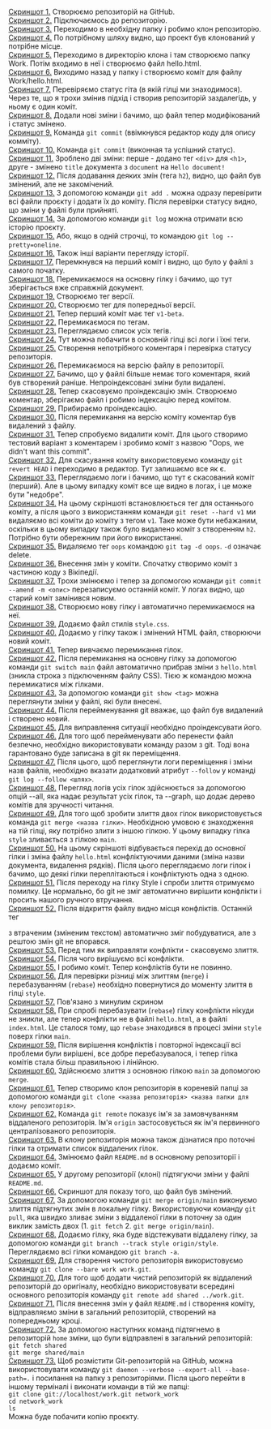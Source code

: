 [Скриншот 1.](screenshots/1.jpg) Створюємо репозиторій на GitHub.   
[Скриншот 2.](screenshots/2.jpg) Підключаємось до репозиторію.    
[Скриншот 3.](screenshots/3.jpg) Переходимо в необхідну папку і робимо клон репозиторію.    
[Скриншот 4.](screenshots/4.jpg) По потрібному шляху видно, що проект був клонований у потрібне місце.  <br>
[Скриншот 5.](screenshots/5.jpg) Переходимо в директорію клона і там створюємо папку Work. Потім входимо в неї і створюємо файл hello.html.  <br>
[Скриншот 6.](screenshots/6.jpg) Виходимо назад у папку і створюємо коміт для файлу Work/hello.html. <br>
[Скриншот 7.](screenshots/7.jpg) Перевіряємо статус гіта (в якій гілці ми знаходимося). Через те, що я трохи змінив підхід і створив репозиторій заздалегідь, у ньому є один коміт. <br>
[Скриншот 8.](screenshots/8.jpg) Додали нові зміни і бачимо, що файл тепер модифікований і статус змінено. <br>
[Скриншот 9.](screenshots/9.jpg) Команда `git commit` (ввімкнувся редактор коду для опису комміту). <br>
[Скриншот 10.](screenshots/10.jpg) Команда `git commit` (виконная та успішний статус). <br>
[Скриншот 11.](screenshots/11.jpg) Зроблено дві зміни: перше - додано тег `<div>` для `<h1>`, друге - змінено `title` документа з `document` на `Hello document!` <br>
[Скриншот 12.](screenshots/12.jpg) Після додавання деяких змін (тега `h2`), видно, що файл був змінений, але не закомічений. <br>
[Скриншот 13.](screenshots/13.jpg) З допомогою команди `git add .` можна одразу перевірити всі файли проєкту і додати їх до коміту. Після перевірки статусу видно, що зміни у файлі були прийняті. <br>
[Скриншот 14.](screenshots/14.jpg) За допомогою команди `git log` можна отримати всю історію проєкту. <br>
[Скриншот 15.](screenshots/15.jpg) Або, якщо в одній строчці, то командою `git log --pretty=oneline`. <br>
[Скриншот 16.](screenshots/16.jpg) Також інші варіанти перегляду історії. <br>
[Скриншот 17.](screenshots/17.jpg) Перемкнувся на перший коміт і видно, що було у файлі з самого початку. <br>
[Скриншот 18.](screenshots/18.jpg) Перемикаємося на основну гілку і бачимо, що тут зберігається вже справжній документ. <br>
[Скриншот 19.](screenshots/19.jpg) Створюємо тег версії. <br>
[Скриншот 20.](screenshots/20.jpg) Створюємо тег для попередньої версії. <br>
[Скриншот 21.](screenshots/21.jpg) Тепер перший коміт має тег `v1-beta`. <br>
[Скриншот 22.](screenshots/22.jpg) Перемикаємося по тегам. <br>
[Скриншот 23.](screenshots/23.jpg) Переглядаємо список усіх тегів. <br>
[Скриншот 24.](screenshots/24.jpg) Тут можна побачити в основній гілці всі логи і їхні теги. <br>
[Скриншот 25.](screenshots/25.jpg) Створення непотрібного коментаря і перевірка статусу репозиторія. <br>
[Скриншот 26.](screenshots/26.jpg) Перемикаємося на версію файлу в репозиторії. <br>
[Скриншот 27.](screenshots/27.jpg) Бачимо, що у файлі більше немає того коментаря, який був створений раніше. Непроіндексовані зміни були видалені. <br>
[Скриншот 28.](screenshots/28.jpg) Тепер скасовуємо проіндексацію змін. Створюємо коментар, зберігаємо файл і робимо індексацію перед комітом. <br>
[Скриншот 29.](screenshots/29.jpg) Прибираємо проіндексацію. <br>
[Скриншот 30.](screenshots/30.jpg) Після перемикання на версію коміту коментар був видалений з файлу. <br>
[Скриншот 31.](screenshots/31.jpg) Тепер спробуємо видалити коміт. Для цього створимо тестовий варіант з коментарем і зробимо коміт з назвою "Oops, we didn't want this commit". <br>
[Скриншот 32.](screenshots/32.jpg) Для скасування коміту використовуємо команду `git revert HEAD` і переходимо в редактор. Тут залишаємо все як є. <br>
[Скриншот 33.](screenshots/33.jpg) Переглядаємо логи і бачимо, що тут є скасований коміт (перший). Але в цьому випадку коміт все ще видно в логах, і це може бути "недобре". <br>
[Скриншот 34.](screenshots/34.jpg) На цьому скріншоті встановлюється тег для останнього коміту, а після цього з використанням команди `git reset --hard v1` ми видаляємо всі коміти до коміту з тегом `v1`. Таке може бути небажаним, оскільки в цьому випадку також було видалено коміт з створенням `h2`. Потрібно бути обережним при його використанні. <br>
[Скриншот 35.](screenshots/35.jpg) Видаляємо тег `oops` командою `git tag -d oops`. `-d` означає delete. <br>
[Скриншот 36.](screenshots/36.jpg) Внесення змін у коміти. Спочатку створимо коміт з частиною коду з Вікіпедії. <br>
[Скриншот 37.](screenshots/37.jpg) Трохи змінюємо і тепер за допомогою команди `git commit --amend -m <опис>` перезаписуємо останній коміт. У логах видно, що старий коміт замінився новим. <br>
[Скриншот 38.](screenshots/38.jpg) Створюємо нову гілку і автоматично перемикаємося на неї. <br>
[Скриншот 39.](screenshots/39.jpg) Додаємо файл стилів `style.css`. <br>
[Скриншот 40.](screenshots/40.jpg) Додаємо у гілку також і змінений HTML файл, створюючи новий коміт. <br>
[Скриншот 41.](screenshots/41.jpg) Тепер вивчаємо перемикання гілок. <br>
[Скриншот 42.](screenshots/42.jpg) Після перемикання на основну гілку за допомогою команди `git switch main` файл автоматично прибрав зміни з `hello.html` (зникла строка з підключенням файлу CSS). Тією ж командою можна перемикатися між гілками. <br>
[Скриншот 43.](screenshots/43.jpg) За допомогою команди `git show <tag>` можна переглянути зміни у файлі, які були внесені. <br>
[Скриншот 44.](screenshots/44.jpg) Після перейменування git вважає, що файл був видалений і створено новий. <br>
[Скриншот 45.](screenshots/45.jpg) Для виправлення ситуації необхідно проіндексувати його. <br>
[Скриншот 46.](screenshots/46.jpg) Для того щоб перейменувати або перенести файл безпечно, необхідно використовувати команду разом з git. Тоді вона гарантовано буде записана в git як переміщення. <br>
[Скриншот 47.](screenshots/47.jpg) Після цього, щоб переглянути логи переміщення і зміни назв файлів, необхідно вказати додатковий атрибут `--follow` у команді `git log --follow <шлях>`. <br>
[Скриншот 48.](screenshots/48.jpg) Перегляд логів усіх гілок здійснюється за допомогою опцій --all, яка надає результат усіх гілок, та --graph, що додає дерево комітів для зручності читання. <br>
[Скриншот 49.](screenshots/49.jpg) Для того щоб зробити злиття двох гілок використовується команда `git merge <назва гілки>`. Необхідною умовою є знаходження на тій гілці, яку потрібно злити з іншою гілкою. У цьому випадку гілка `style` зливається з гілкою `main`. <br>
[Скриншот 50.](screenshots/50.jpg) На цьому скріншоті відбувається перехід до основної гілки і зміна файлу `hello.html` конфліктуючими даними (зміна назви документа, видалення рядків). Після цього переглядаємо логи гілок і бачимо, що деякі гілки переплітаються і конфліктують одна з одною. <br>
[Скриншот 51.](screenshots/51.jpg) Після переходу на гілку Style і спроби злиття отримуємо помилку. Це нормально, бо git не зміг автоматично вирішити конфлікти і просить нашого ручного втручання. <br>
[Скриншот 52.](screenshots/52.jpg) Після відкриття файлу видно місця конфліктів. Останній тег <div> з втраченим (зміненим текстом) автоматично зміг побудуватися, але з рештою змін git не впорався. <br>
[Скриншот 53.](screenshots/53.jpg) Перед тим як виправляти конфлікти - скасовуємо злиття. <br>
[Скриншот 54.](screenshots/54.jpg) Після чого вирішуємо всі конфлікти. <br>
[Скриншот 55.](screenshots/55.jpg) І робимо коміт. Тепер конфліктів бути не повинно. <br>
[Скриншот 56.](screenshots/56.jpg) Для перевірки різниці між злиттям (`merge`) і перебазуванням (`rebase`) необхідно повернутися до моменту злиття в гілці `style`. <br>
[Скриншот 57.](screenshots/57.jpg) Пов'язано з минулим скрином <br>
[Скриншот 58.](screenshots/58.jpg) При спробі перебазувати (`rebase`) гілку конфлікти нікуди не зникли, але тепер конфлікти не в файлі `hello.html`, а в файлі `index.html`. Це сталося тому, що `rebase` знаходився в процесі зміни `style` поверх гілки `main`. <br>
[Скриншот 59.](screenshots/59.jpg) Після вирішення конфліктів і повторної індексації всі проблеми були вирішені, все добре перебазувалося, і тепер гілка комітів стала більш правильною і лінійною. <br>
[Скриншот 60.](screenshots/60.jpg) Здійснюємо злиття з основною гілкою `main` за допомогою `merge`. <br>
[Скриншот 61.](screenshots/61.jpg) Тепер створимо клон репозиторія в кореневій папці за допомогою команди `git clone <назва репозиторія> <назва папки для клону репозиторія>`. <br>
[Скриншот 62.](screenshots/62.jpg) Команда `git remote` показує ім'я за замовчуванням віддаленого репозиторія. Ім'я `origin` застосовується як ім'я первинного централізованого репозиторія. <br>
[Скриншот 63.](screenshots/63.jpg) В клону репозиторія можна також дізнатися про поточні гілки та отримати список віддалених гілок. <br>
[Скриншот 64.](screenshots/64.jpg) Змінюємо файл `README.md` в основному репозиторії і додаємо коміт. <br>
[Скриншот 65.](screenshots/65.jpg) У другому репозиторії (клоні) підтягуючи зміни у файлі `README.md`. <br>
[Скриншот 66.](screenshots/66.jpg) Скриншот для показу того, що файл був змінений. <br>
[Скриншот 67.](screenshots/67.jpg) За допомогою команди `git merge origin/main` виконуємо злиття підтягнутих змін в локальну гілку. Використовуючи команду `git pull`, яка швидко зливає зміни з віддаленої гілки в поточну за один виклик замість двох (1. `git fetch` 2. `git merge origin/main`). <br>
[Скриншот 68.](screenshots/68.jpg) Додаємо гілку, яка буде відстежувати віддалену гілку, за допомогою команди `git branch --track style origin/style`. Переглядаємо всі гілки командою `git branch -a`. <br>
[Скриншот 69.](screenshots/69.jpg) Для створення чистого репозиторія використовуємо команду `git clone --bare work work.git`. <br>
[Скриншот 70.](screenshots/70.jpg) Для того щоб додати чистий репозиторій як віддалений репозиторій до оригіналу, необхідно використовувати всередині основного репозиторія команду `git remote add shared ../work.git`. <br>
[Скриншот 71.](screenshots/71.jpg) Після внесення змін у файл `README.md` і створення коміту, відправляємо зміни в загальний репозиторій, створений на попередньому кроці. <br>
[Скриншот 72.](screenshots/72.jpg) За допомогою наступних команд підтягнемо в репозиторій `home` зміни, що були відправлені в загальний репозиторій: <br>
`git fetch shared` <br>
`git merge shared/main` <br>
[Скриншот 73.](screenshots/73.jpg) Щоб розмістити Git-репозиторій на GitHub, можна використовувати команду `git daemon --verbose --export-all --base-path=.` і посилання на папку з репозиторіями. Після цього перейти в іншому терміналі і виконати команди в тій же папці: <br>
`git clone git://localhost/work.git network_work` <br>
`cd network_work` <br>
`ls` <br>
Можна буде побачити копію проєкту.

